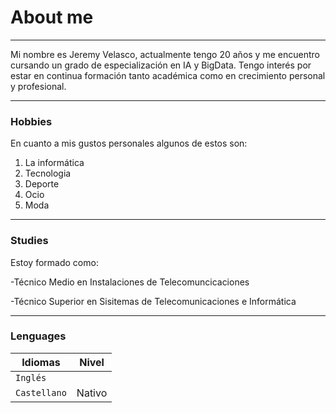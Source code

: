 # About me
-----

Mi nombre es Jeremy Velasco, actualmente tengo 20 años y me encuentro cursando un grado de especialización en IA y BigData.
Tengo interés por estar en continua formación tanto académica como en crecimiento personal y profesional.

--------------
### Hobbies
En cuanto a mis gustos personales algunos de estos son:
1. La informática
2. Tecnologia
3. Deporte
4. Ocio
5. Moda
---------------
### Studies
Estoy formado como:

-Técnico Medio en Instalaciones de Telecomuncicaciones

-Técnico Superior en Sisitemas de Telecomunicaciones e Informática

---------------
### Lenguages

| Idiomas | Nivel|
|----------|---------|
| `Inglés` | | Medio |
| `Castellano`  | Nativo |
